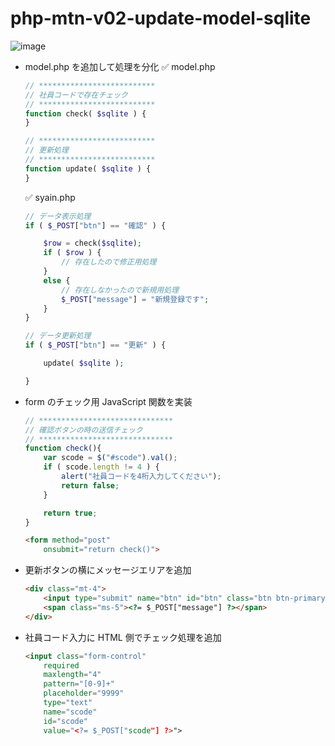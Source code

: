 # php-mtn-v02-update-model-sqlite

![image](https://github.com/winofsql/php-mtn-v02-update-model-sqlite/assets/1501327/2690cf24-65c7-4e01-a958-b645ffa68f8a)


- model.php を追加して処理を分化
  ✅ model.php 
  ```php
  // **************************
  // 社員コードで存在チェック
  // **************************
  function check( $sqlite ) {
  }
  
  // **************************
  // 更新処理
  // **************************
  function update( $sqlite ) {
  }
  ```
  ✅ syain.php
  ```php
  // データ表示処理
  if ( $_POST["btn"] == "確認" ) {
  
      $row = check($sqlite);
      if ( $row ) {
          // 存在したので修正用処理
      }
      else {
          // 存在しなかったので新規用処理
          $_POST["message"] = "新規登録です";
      }
  }
  
  // データ更新処理
  if ( $_POST["btn"] == "更新" ) {
  
      update( $sqlite );
  
  }
  ```
- form のチェック用 JavaScript 関数を実装
  ```JavaScript
  // ******************************
  // 確認ボタンの時の送信チェック
  // ******************************
  function check(){
      var scode = $("#scode").val();
      if ( scode.length != 4 ) {
          alert("社員コードを4桁入力してください");
          return false;
      }
  
      return true;
  }
  ```
  ```html
  <form method="post"
      onsubmit="return check()">
  ```
- 更新ボタンの横にメッセージエリアを追加
  ```html
  <div class="mt-4">
      <input type="submit" name="btn" id="btn" class="btn btn-primary" value="更新">
      <span class="ms-5"><?= $_POST["message"] ?></span>
  </div>
  ```
- 社員コード入力に HTML 側でチェック処理を追加
  ```html
  <input class="form-control"
      required
      maxlength="4"
      pattern="[0-9]+"
      placeholder="9999"
      type="text"
      name="scode"
      id="scode"
      value="<?= $_POST["scode"] ?>">
  ```
